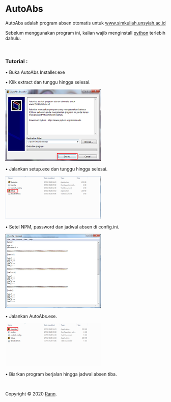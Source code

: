 <h1>AutoAbs</h1>
<p>AutoAbs adalah program absen otomatis untuk <a href="https://simkuliah.unsyiah.ac.id" target="_blank">www.simkuliah.unsyiah.ac.id</a></p>
<p>Sebelum menggunakan program ini, kalian wajib menginstall <a href="https://www.python.org/downloads/" target="_blank">python</a> terlebih dahulu.</p>
</br>
<h3>Tutorial :</h3>
<p>• Buka AutoAbs Installer.exe</p>
<p>• Klik extract dan tunggu hingga selesai.</p>
<img src="/img/image1.png" width="300x350">
<p>• Jalankan setup.exe dan tunggu hingga selesai.</p>
<img src="/img/image2.png" width="300x350">
<p>• Setel NPM, password dan jadwal absen di config.ini.</p>
<img src="/img/image3.png" width="300x350">
<p>• Jalankan AutoAbs.exe.</p>
<img src="/img/image4.png" width="300x350">
<p>• Biarkan program berjalan hingga jadwal absen tiba.</p>

</br>
<p>Copyright &copy; 2020 <a href='instagram.com/fikran2906'>Rann</a>.</p>

